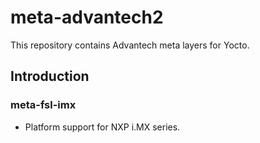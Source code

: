 # meta-advantech2
This repository contains Advantech meta layers for Yocto.
## Introduction
### meta-fsl-imx
- Platform support for NXP i.MX series.

